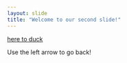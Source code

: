 ```yaml
---
layout: slide
title: "Welcome to our second slide!"
---
```

[here to duck](https://i.imgur.com/Yqkd8lE.gifv)

Use the left arrow to go back!
